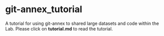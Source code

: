 # git-annex_tutorial
A tutorial for using git-annex to shared large datasets and code
within the Lab. Please click on **tutorial.md** to read the tutorial.
